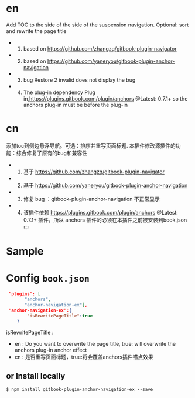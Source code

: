 # en
Add TOC to the side of the side of the suspension navigation. Optional: sort and rewrite the page title
 * 1. based on  https://github.com/zhangzq/gitbook-plugin-navigator
 * 2. based on https://github.com/yaneryou/gitbook-plugin-anchor-navigation
 * 3. bug Restore 2 invalid does not display the bug
 * 4. The plug-in dependency Plug in,https://plugins.gitbook.com/plugin/anchors  @Latest: 0.7.1+ so the anchors plug-in must be before the plug-in


# cn
添加toc到侧边悬浮导航。可选：排序并重写页面标题.
本插件修改源插件的功能：综合修复了原有的bug和兼容性
 * 1. 基于 https://github.com/zhangzq/gitbook-plugin-navigator
 * 2. 基于 https://github.com/yaneryou/gitbook-plugin-anchor-navigation
 * 3. 修复 bug ：gitbook-plugin-anchor-navigation 不正常显示
 * 4. 该插件依赖 https://plugins.gitbook.com/plugin/anchors @Latest: 0.7.1+ 插件，所以 anchors 插件的必须在本插件之前被安装到book.json中

# Sample
 
 
# Config `book.json`
```json
 "plugins": [
	   "anchors",
       "anchor-navigation-ex"],
 "anchor-navigation-ex":{
		"isRewritePageTitle":true
	}	   
```
isRewritePageTitle :
* en : Do you want to overwrite the page title, true: will overwrite the anchors plug-in anchor effect
* cn : 是否重写页面标题，true:将会覆盖anchors插件锚点效果

## or Install locally

```
$ npm install gitbook-plugin-anchor-navigation-ex --save
```
